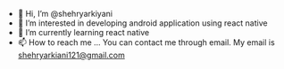 - 👋 Hi, I’m @shehryarkiyani
- 👀 I’m interested in developing android application using react native
- 🌱 I’m currently learning react native
- 📫 How to reach me ... You can contact me through email. My email is shehryarkiani121@gmail.com


